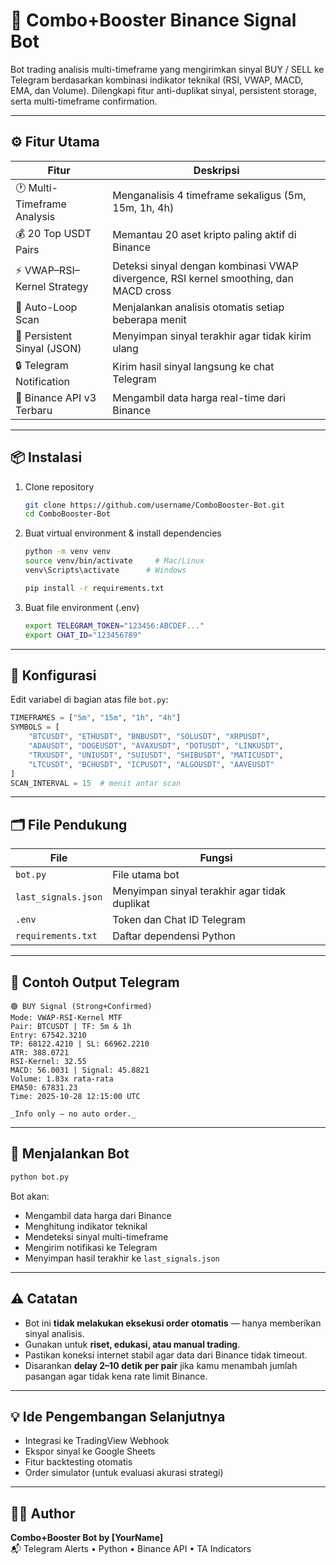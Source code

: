 # 🚀 Combo+Booster Binance Signal Bot

Bot trading analisis multi-timeframe yang mengirimkan sinyal BUY / SELL ke Telegram berdasarkan kombinasi indikator teknikal (RSI, VWAP, MACD, EMA, dan Volume).
Dilengkapi fitur anti-duplikat sinyal, persistent storage, serta multi-timeframe confirmation.

---

## ⚙️ Fitur Utama

| Fitur | Deskripsi |
|-------|------------|
| 🕐 Multi-Timeframe Analysis | Menganalisis 4 timeframe sekaligus (5m, 15m, 1h, 4h) |
| 💰 20 Top USDT Pairs | Memantau 20 aset kripto paling aktif di Binance |
| ⚡ VWAP–RSI–Kernel Strategy | Deteksi sinyal dengan kombinasi VWAP divergence, RSI kernel smoothing, dan MACD cross |
| 🔁 Auto-Loop Scan | Menjalankan analisis otomatis setiap beberapa menit |
| 💾 Persistent Sinyal (JSON) | Menyimpan sinyal terakhir agar tidak kirim ulang |
| 🔒 Telegram Notification | Kirim hasil sinyal langsung ke chat Telegram |
| 🧱 Binance API v3 Terbaru | Mengambil data harga real-time dari Binance |

---

## 📦 Instalasi

1. Clone repository
   ```bash
   git clone https://github.com/username/ComboBooster-Bot.git
   cd ComboBooster-Bot
   ```

2. Buat virtual environment & install dependencies
   ```bash
   python -m venv venv
   source venv/bin/activate     # Mac/Linux
   venv\Scripts\activate      # Windows

   pip install -r requirements.txt
   ```

3. Buat file environment (.env)
   ```bash
   export TELEGRAM_TOKEN="123456:ABCDEF..."
   export CHAT_ID="123456789"
   ```

---

## 🧠 Konfigurasi

Edit variabel di bagian atas file `bot.py`:

```python
TIMEFRAMES = ["5m", "15m", "1h", "4h"]
SYMBOLS = [
    "BTCUSDT", "ETHUSDT", "BNBUSDT", "SOLUSDT", "XRPUSDT",
    "ADAUSDT", "DOGEUSDT", "AVAXUSDT", "DOTUSDT", "LINKUSDT",
    "TRXUSDT", "UNIUSDT", "SUIUSDT", "SHIBUSDT", "MATICUSDT",
    "LTCUSDT", "BCHUSDT", "ICPUSDT", "ALGOUSDT", "AAVEUSDT"
]
SCAN_INTERVAL = 15  # menit antar scan
```

---

## 🗂 File Pendukung

| File | Fungsi |
|------|---------|
| `bot.py` | File utama bot |
| `last_signals.json` | Menyimpan sinyal terakhir agar tidak duplikat |
| `.env` | Token dan Chat ID Telegram |
| `requirements.txt` | Daftar dependensi Python |

---

## 🧾 Contoh Output Telegram

```
🟢 BUY Signal (Strong+Confirmed)
Mode: VWAP-RSI-Kernel MTF
Pair: BTCUSDT | TF: 5m & 1h
Entry: 67542.3210
TP: 68122.4210 | SL: 66962.2210
ATR: 388.0721
RSI-Kernel: 32.55
MACD: 56.0031 | Signal: 45.8821
Volume: 1.83x rata-rata
EMA50: 67831.23
Time: 2025-10-28 12:15:00 UTC

_Info only — no auto order._
```

---

## 🧩 Menjalankan Bot

```bash
python bot.py
```

Bot akan:
- Mengambil data harga dari Binance
- Menghitung indikator teknikal
- Mendeteksi sinyal multi-timeframe
- Mengirim notifikasi ke Telegram
- Menyimpan hasil terakhir ke `last_signals.json`

---

## ⚠️ Catatan

- Bot ini **tidak melakukan eksekusi order otomatis** — hanya memberikan sinyal analisis.
- Gunakan untuk **riset, edukasi, atau manual trading**.
- Pastikan koneksi internet stabil agar data dari Binance tidak timeout.
- Disarankan **delay 2–10 detik per pair** jika kamu menambah jumlah pasangan agar tidak kena rate limit Binance.

---

## 💡 Ide Pengembangan Selanjutnya

- Integrasi ke TradingView Webhook
- Ekspor sinyal ke Google Sheets
- Fitur backtesting otomatis
- Order simulator (untuk evaluasi akurasi strategi)

---

## 🧑‍💻 Author

**Combo+Booster Bot by [YourName]**  
📬 Telegram Alerts • Python • Binance API • TA Indicators
